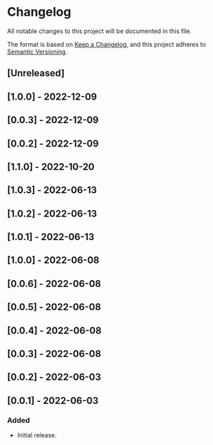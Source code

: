 # Changelog

All notable changes to this project will be documented in this file.

The format is based on [Keep a Changelog](https://keepachangelog.com/en/1.0.0/),
and this project adheres to [Semantic Versioning](https://semver.org/spec/v2.0.0.html).

## [Unreleased]

## [1.0.0] - 2022-12-09

## [0.0.3] - 2022-12-09

## [0.0.2] - 2022-12-09

## [1.1.0] - 2022-10-20

## [1.0.3] - 2022-06-13

## [1.0.2] - 2022-06-13

## [1.0.1] - 2022-06-13

## [1.0.0] - 2022-06-08

## [0.0.6] - 2022-06-08

## [0.0.5] - 2022-06-08

## [0.0.4] - 2022-06-08

## [0.0.3] - 2022-06-08

## [0.0.2] - 2022-06-03

## [0.0.1] - 2022-06-03

### Added
- Initial release.
